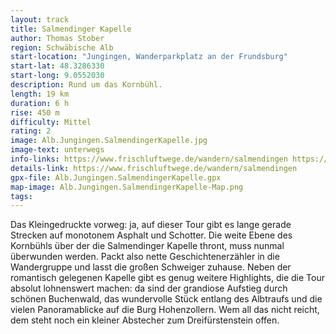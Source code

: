 ```yaml
---
layout: track
title: Salmendinger Kapelle
author: Thomas Stober
region: Schwäbische Alb
start-location: "Jungingen, Wanderparkplatz an der Frundsburg"
start-lat: 48.3286330
start-long: 9.0552030
description: Rund um das Kornbühl.
length: 19 km
duration: 6 h
rise: 450 m
difficulty: Mittel
rating: 2
image: Alb.Jungingen.SalmendingerKapelle.jpg
image-text: unterwegs
info-links: https://www.frischluftwege.de/wandern/salmendingen https://www.inslichtruecken.de
details-link: https://www.frischluftwege.de/wandern/salmendingen 
gpx-file: Alb.Jungingen.SalmendingerKapelle.gpx
map-image: Alb.Jungingen.SalmendingerKapelle-Map.png
tags: 
---
```




Das Kleingedruckte vorweg: ja, auf dieser Tour gibt es lange gerade Strecken auf monotonem Asphalt und Schotter. Die weite Ebene des Kornbühls über der die Salmendinger Kapelle thront, muss nunmal überwunden werden. Packt also nette Geschichtenerzähler in die Wandergruppe und lasst die großen Schweiger zuhause. Neben der romantisch gelegenen Kapelle gibt es genug weitere Highlights, die die Tour absolut lohnenswert machen: da sind der grandiose Aufstieg durch schönen Buchenwald, das wundervolle Stück entlang des Albtraufs und die vielen Panoramablicke auf die Burg Hohenzollern. Wem all das nicht reicht, dem steht noch ein kleiner Abstecher zum Dreifürstenstein offen.




